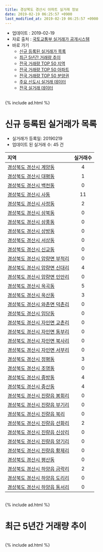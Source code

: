 ```yaml
---
title: 경상북도 경산시 아파트 실거래 정보
date: 2019-02-19 06:25:57 +0900
last_modified_at: 2019-02-19 06:25:57 +0900
---
```


* 업데이트 : 2019-02-19
* 자료 출처 : [국토교통부 실거래가 공개시스템](http://rt.molit.go.kr)
* 바로 가기
    * [신규 등록된 실거래가 목록](#신규-등록된-실거래가-목록)
    * [최근 5년간 거래량 추이](#최근-5년간-거래량-추이)
    * [전국 거래량 TOP 50 지역](https://ayogom.github.io/apt-trade-info/최근-3개월-전국에서-가장-거래가-많이-발생한-지역)
    * [전국 거래량 TOP 50 아파트](https://ayogom.github.io/apt-trade-info/최근-3개월-전국에서-가장-거래가-많이-발생한-아파트)
    * [전국 거래량 TOP 50 분양권](https://ayogom.github.io/apt-trade-info/최근-3개월-전국에서-가장-거래가-많이-발생한-분양권)
    * [주요 신도시 실거래 데이터](https://ayogom.github.io/apt-trade-info/주요-신도시)
    * [전국 실거래 데이터](https://ayogom.github.io/apt-trade-info/전국)

<br>
{% include ad.html %}
<br>

# 신규 등록된 실거래가 목록
* 실거래가 등록일: 20190219
* 업데이트 된 실거래 수: 45 건


|지역|실거래수|
|:---|:---:|
|[경상북도 경산시 계양동](https://ayogom.github.io/apt-trade-info/경상북도-경산시-계양동)|4|
|[경상북도 경산시 대평동](https://ayogom.github.io/apt-trade-info/경상북도-경산시-대평동)|1|
|[경상북도 경산시 백천동](https://ayogom.github.io/apt-trade-info/경상북도-경산시-백천동)|0|
|[경상북도 경산시 사동](https://ayogom.github.io/apt-trade-info/경상북도-경산시-사동)|11|
|[경상북도 경산시 사정동](https://ayogom.github.io/apt-trade-info/경상북도-경산시-사정동)|2|
|[경상북도 경산시 삼북동](https://ayogom.github.io/apt-trade-info/경상북도-경산시-삼북동)|0|
|[경상북도 경산시 삼풍동](https://ayogom.github.io/apt-trade-info/경상북도-경산시-삼풍동)|0|
|[경상북도 경산시 상방동](https://ayogom.github.io/apt-trade-info/경상북도-경산시-상방동)|0|
|[경상북도 경산시 서상동](https://ayogom.github.io/apt-trade-info/경상북도-경산시-서상동)|0|
|[경상북도 경산시 신교동](https://ayogom.github.io/apt-trade-info/경상북도-경산시-신교동)|0|
|[경상북도 경산시 압량면 부적리](https://ayogom.github.io/apt-trade-info/경상북도-경산시-압량면-부적리)|0|
|[경상북도 경산시 압량면 신대리](https://ayogom.github.io/apt-trade-info/경상북도-경산시-압량면-신대리)|4|
|[경상북도 경산시 압량면 인안리](https://ayogom.github.io/apt-trade-info/경상북도-경산시-압량면-인안리)|0|
|[경상북도 경산시 옥곡동](https://ayogom.github.io/apt-trade-info/경상북도-경산시-옥곡동)|5|
|[경상북도 경산시 옥산동](https://ayogom.github.io/apt-trade-info/경상북도-경산시-옥산동)|3|
|[경상북도 경산시 와촌면 덕촌리](https://ayogom.github.io/apt-trade-info/경상북도-경산시-와촌면-덕촌리)|0|
|[경상북도 경산시 임당동](https://ayogom.github.io/apt-trade-info/경상북도-경산시-임당동)|0|
|[경상북도 경산시 자인면 교촌리](https://ayogom.github.io/apt-trade-info/경상북도-경산시-자인면-교촌리)|0|
|[경상북도 경산시 자인면 동부리](https://ayogom.github.io/apt-trade-info/경상북도-경산시-자인면-동부리)|0|
|[경상북도 경산시 자인면 북사리](https://ayogom.github.io/apt-trade-info/경상북도-경산시-자인면-북사리)|0|
|[경상북도 경산시 자인면 서부리](https://ayogom.github.io/apt-trade-info/경상북도-경산시-자인면-서부리)|0|
|[경상북도 경산시 정평동](https://ayogom.github.io/apt-trade-info/경상북도-경산시-정평동)|3|
|[경상북도 경산시 조영동](https://ayogom.github.io/apt-trade-info/경상북도-경산시-조영동)|0|
|[경상북도 경산시 중방동](https://ayogom.github.io/apt-trade-info/경상북도-경산시-중방동)|4|
|[경상북도 경산시 중산동](https://ayogom.github.io/apt-trade-info/경상북도-경산시-중산동)|4|
|[경상북도 경산시 진량읍 봉회리](https://ayogom.github.io/apt-trade-info/경상북도-경산시-진량읍-봉회리)|0|
|[경상북도 경산시 진량읍 부기리](https://ayogom.github.io/apt-trade-info/경상북도-경산시-진량읍-부기리)|0|
|[경상북도 경산시 진량읍 북리](https://ayogom.github.io/apt-trade-info/경상북도-경산시-진량읍-북리)|0|
|[경상북도 경산시 진량읍 선화리](https://ayogom.github.io/apt-trade-info/경상북도-경산시-진량읍-선화리)|2|
|[경상북도 경산시 진량읍 신상리](https://ayogom.github.io/apt-trade-info/경상북도-경산시-진량읍-신상리)|0|
|[경상북도 경산시 진량읍 양기리](https://ayogom.github.io/apt-trade-info/경상북도-경산시-진량읍-양기리)|0|
|[경상북도 경산시 진량읍 황제리](https://ayogom.github.io/apt-trade-info/경상북도-경산시-진량읍-황제리)|0|
|[경상북도 경산시 평산동](https://ayogom.github.io/apt-trade-info/경상북도-경산시-평산동)|0|
|[경상북도 경산시 하양읍 금락리](https://ayogom.github.io/apt-trade-info/경상북도-경산시-하양읍-금락리)|2|
|[경상북도 경산시 하양읍 도리리](https://ayogom.github.io/apt-trade-info/경상북도-경산시-하양읍-도리리)|0|
|[경상북도 경산시 하양읍 동서리](https://ayogom.github.io/apt-trade-info/경상북도-경산시-하양읍-동서리)|0|


<br>
{% include ad.html %}
<br>

# 최근 5년간 거래량 추이


<div style="width:100%;">
    <canvas id="deal_progress" height="200"></canvas>
</div>

<script>
new Chart(document.getElementById("deal_progress"), {
    type: 'line',
    data: {
        labels: ['201402','201403','201404','201405','201406','201407','201408','201409','201410','201411','201412','201501','201502','201503','201504','201505','201506','201507','201508','201509','201510','201511','201512','201601','201602','201603','201604','201605','201606','201607','201608','201609','201610','201611','201612','201701','201702','201703','201704','201705','201706','201707','201708','201709','201710','201711','201712','201801','201802','201803','201804','201805','201806','201807','201808','201809','201810','201811','201812','201901','201902'],
        datasets: [{
            label: '매매',
            pointRadius: 1,
            data: [313, 336, 260, 211, 282, 261, 284, 338, 351, 302, 277, 379, 302, 530, 383, 316, 282, 297, 218, 221, 211, 168, 95, 132, 144, 149, 196, 168, 184, 181, 198, 201, 263, 246, 166, 150, 215, 248, 196, 225, 296, 317, 417, 365, 282, 287, 240, 350, 265, 389, 284, 313, 461, 376, 429, 382, 346, 279, 291, 207, 33],
            borderColor: "rgba(255, 201, 14, 1)",
            backgroundColor: "rgba(255, 201, 14, 0.5)",
            fill: false,
            lineTension: 0
        },{
            label: '전월세',
            pointRadius: 1,
            data: [369, 301, 279, 249, 218, 224, 218, 304, 257, 248, 259, 300, 302, 238, 205, 164, 162, 173, 162, 182, 222, 190, 286, 393, 372, 293, 221, 200, 212, 188, 171, 166, 212, 198, 266, 244, 357, 228, 162, 154, 249, 272, 311, 235, 207, 231, 325, 331, 307, 246, 198, 190, 230, 205, 237, 199, 262, 216, 243, 267, 117],
            borderColor: "rgba(0, 141, 185, 1)",
            backgroundColor: "rgba(0, 141, 185, 0.5)",
            fill: false,
            lineTension: 0
        }
        ]
    },
    options: {
        responsive: true,
        title: {
            display: false
        },
        tooltips: {
            mode: 'index',
            intersect: false
        },
        hover: {
            mode: 'nearest',
            intersect: true
        },
        scales: {
            xAxes: [{
                display: true,
                scaleLabel: {
                    display: true,
                    labelString: '년/월'
                }
            }],
            yAxes: [{
                display: true,
                ticks: {
                    suggestedMin: 0,
                },
                scaleLabel: {
                    display: true,
                    labelString: '실거래 수'
                }
            }]
        }
    }
});

</script>


<br>
{% include ad.html %}
<br>

